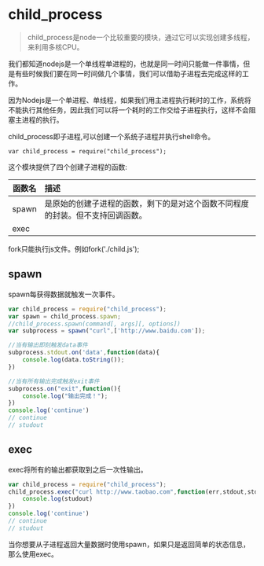 # child_process

> child_process是node一个比较重要的模块，通过它可以实现创建多线程，来利用多核CPU。

我们都知道nodejs是一个单线程单进程的，也就是同一时间只能做一件事情，但是有些时候我们要在同一时间做几个事情，我们可以借助子进程去完成这样的工作。

因为Nodejs是一个单进程、单线程，如果我们用主进程执行耗时的工作，系统将不能执行其他任务，因此我们可以将一个耗时的工作交给子进程执行，这样不会阻塞主进程的执行。

child_process即子进程,可以创建一个系统子进程并执行shell命令。

```
var child_process = require("child_process");
```

这个模块提供了四个创建子进程的函数:

| 函数名 | 描述                                                         |
| ------ | :----------------------------------------------------------- |
| spawn  | 是原始的创建子进程的函数，剩下的是对这个函数不同程度的封装。但不支持回调函数。 |
| exec   |                                                              |

fork只能执行js文件。例如fork('./child.js');

## spawn

spawn每获得数据就触发一次事件。

```js
var child_process = require("child_process");
var spawn = child_process.spawn;
//child_process.spawn(command[, args][, options])
var subprocess = spawn("curl",['http://www.baidu.com']);

//当有输出即刻触发data事件
subprocess.stdout.on('data',function(data){
    console.log(data.toString());
})

//当有所有输出完成触发exit事件
subprocess.on("exit",function(){
    console.log("输出完成！");
})
console.log('continue')
// continue
// studout
```

## exec

exec将所有的输出都获取到之后一次性输出。

```js
var child_process = require("child_process");
child_process.exec("curl http://www.taobao.com",function(err,stdout,stderr){
    console.log(studout)
})
console.log('continue')
// continue
// studout
```

当你想要从子进程返回大量数据时使用spawn，如果只是返回简单的状态信息，那么使用exec。


  